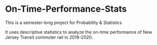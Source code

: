 # On-Time-Performance-Stats
This is a semester-long project for Probability & Statistics

It uses descriptive statistics to analyze the on-time performance of New Jersey Transit commuter rail in 2018-2020.
